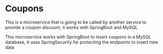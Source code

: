 # Coupons
This is a microservice that is going to be called by another service to provide a coupon discount, it works with SpringBoot and MySQL

This microservice works with SpringBoot to insert coupons in a MySQL database, it uses SpringSecurity for protecting the endpoints to insert new data 
